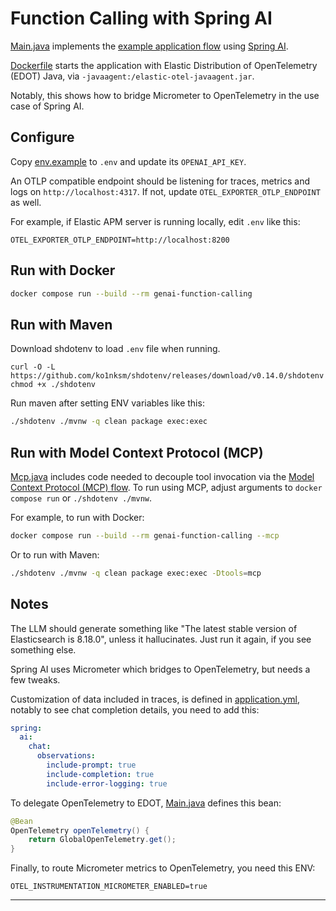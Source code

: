 # Function Calling with Spring AI

[Main.java](src/main/java/example/Main.java) implements the
[example application flow][flow] using [Spring AI][spring-ai].

[Dockerfile](Dockerfile) starts the application with Elastic Distribution
of OpenTelemetry (EDOT) Java, via `-javaagent:/elastic-otel-javaagent.jar`.

Notably, this shows how to bridge Micrometer to OpenTelemetry in the use case
of Spring AI.

## Configure

Copy [env.example](env.example) to `.env` and update its `OPENAI_API_KEY`.

An OTLP compatible endpoint should be listening for traces, metrics and logs on
`http://localhost:4317`. If not, update `OTEL_EXPORTER_OTLP_ENDPOINT` as well.

For example, if Elastic APM server is running locally, edit `.env` like this:
```
OTEL_EXPORTER_OTLP_ENDPOINT=http://localhost:8200
```

## Run with Docker

```bash
docker compose run --build --rm genai-function-calling
```

## Run with Maven

Download shdotenv to load `.env` file when running.

```
curl -O -L https://github.com/ko1nksm/shdotenv/releases/download/v0.14.0/shdotenv
chmod +x ./shdotenv
```

Run maven after setting ENV variables like this:
```bash
./shdotenv ./mvnw -q clean package exec:exec
```

## Run with Model Context Protocol (MCP)

[Mcp.java](src/main/java/example/Mcp.java) includes code needed to decouple
tool invocation via the [Model Context Protocol (MCP) flow][flow-mcp]. To run
using MCP, adjust arguments to `docker compose run` or `./shdotenv ./mvnw`.

For example, to run with Docker:
```bash
docker compose run --build --rm genai-function-calling --mcp
```

Or to run with Maven:
```bash
./shdotenv ./mvnw -q clean package exec:exec -Dtools=mcp
```

## Notes

The LLM should generate something like "The latest stable version of
Elasticsearch is 8.18.0", unless it hallucinates. Just run it again, if you
see something else.

Spring AI uses Micrometer which bridges to OpenTelemetry, but needs a few
tweaks.

Customization of data included in traces, is defined in
[application.yml](src/main/resources/application.yml), notably to see chat
completion details, you need to add this:
```yml
spring:
  ai:
    chat:
      observations:
        include-prompt: true
        include-completion: true
        include-error-logging: true
```

To delegate OpenTelemetry to EDOT, [Main.java](src/main/java/example/Main.java)
defines this bean:
```java
@Bean
OpenTelemetry openTelemetry() {
    return GlobalOpenTelemetry.get();
}
```

Finally, to route Micrometer metrics to OpenTelemetry, you need this ENV:
```
OTEL_INSTRUMENTATION_MICROMETER_ENABLED=true
```

---
[flow]: ../README.md#example-application-flow
[spring-ai]: https://github.com/spring-projects/spring-ai/
[flow-mcp]: ../README.md#model-context-protocol-flow
